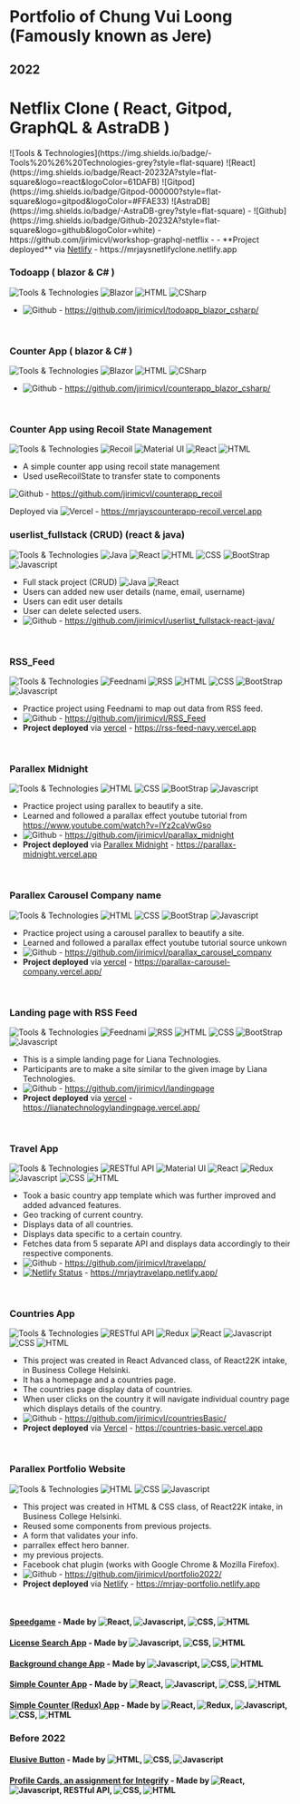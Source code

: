 # Portfolio of Chung Vui Loong (Famously known as Jere)
## 2022

<h1> Netflix Clone  ( React, Gitpod, GraphQL & AstraDB )</h1>
![Tools & Technologies](https://img.shields.io/badge/-Tools%20%26%20Technologies-grey?style=flat-square)
![React](https://img.shields.io/badge/React-20232A?style=flat-square&logo=react&logoColor=61DAFB)
![Gitpod](https://img.shields.io/badge/Gitpod-000000?style=flat-square&logo=gitpod&logoColor=#FFAE33)
![AstraDB](https://img.shields.io/badge/-AstraDB-grey?style=flat-square)
- ![Github](https://img.shields.io/badge/Github-20232A?style=flat-square&logo=github&logoColor=white) - https://github.com/jirimicvl/workshop-graphql-netflix
- - **Project deployed** via <a href="https://mrjaysnetlifyclone.netlify.app">Netlify</a> - https://mrjaysnetlifyclone.netlify.app
<br/>

### Todoapp  ( blazor & C# )
![Tools & Technologies](https://img.shields.io/badge/-Tools%20%26%20Technologies-grey?style=flat-square)
![Blazor](https://img.shields.io/badge/-@blazor-blueviolet?style=flat-square)
![HTML](https://img.shields.io/badge/-HTML5-E34F26?style=flat-square&logo=html5&logoColor=white)
![CSharp](https://img.shields.io/badge/C%23-239120?style=flat-square&logo=c-sharp&logoColor=white)
- ![Github](https://img.shields.io/badge/Github-20232A?style=flat-square&logo=github&logoColor=white) - https://github.com/jirimicvl/todoapp_blazor_csharp/
<br/>

### Counter App ( blazor & C# )
![Tools & Technologies](https://img.shields.io/badge/-Tools%20%26%20Technologies-grey?style=flat-square)
![Blazor](https://img.shields.io/badge/-@blazor-blueviolet?style=flat-square)
![HTML](https://img.shields.io/badge/-HTML5-E34F26?style=flat-square&logo=html5&logoColor=white)
![CSharp](https://img.shields.io/badge/C%23-239120?style=flat-square&logo=c-sharp&logoColor=white)
- ![Github](https://img.shields.io/badge/Github-20232A?style=flat-square&logo=github&logoColor=white) - https://github.com/jirimicvl/counterapp_blazor_csharp/
<br/>
  
  
### Counter App using Recoil State Management
![Tools & Technologies](https://img.shields.io/badge/-Tools%20%26%20Technologies-grey?style=flat-square)
![Recoil](https://img.shields.io/badge/-Recoil-lightblue?style=flat-square)
![Material UI](https://img.shields.io/badge/Material--UI-0081CB?style=flat-square&logo=material-ui&logoColor=white)
![React](https://img.shields.io/badge/React-20232A?style=flat-square&logo=react&logoColor=61DAFB)
![HTML](https://img.shields.io/badge/-HTML5-E34F26?style=flat-square&logo=html5&logoColor=white)
- A simple counter app using recoil state management
- Used useRecoilState to transfer state to components 
  
![Github](https://img.shields.io/badge/Github-20232A?style=flat-square&logo=github&logoColor=white) - https://github.com/jirimicvl/counterapp_recoil

  Deployed via ![Vercel](https://img.shields.io/badge/Vercel-000000?style=flat-square&logo=vercel&logoColor=white) - https://mrjayscounterapp-recoil.vercel.app
 <br/>
  
### userlist_fullstack (CRUD) (react & java) 
![Tools & Technologies](https://img.shields.io/badge/-Tools%20%26%20Technologies-grey?style=flat-square)
![Java](https://img.shields.io/badge/Java-ED8B00?style=flat-squaree&logo=java&logoColor=white)
![React](https://img.shields.io/badge/React-20232A?style=flat-square&logo=react&logoColor=61DAFB)
![HTML](https://img.shields.io/badge/-HTML5-E34F26?style=flat-square&logo=html5&logoColor=white)
![CSS](https://img.shields.io/badge/CSS-239120?&style=flat-square&logo=css3&logoColor=white")
![BootStrap](https://img.shields.io/badge/Bootstrap-563D7C?style=flat-square&logo=bootstrap&logoColor=white)
![Javascript](https://img.shields.io/badge/JavaScript-F7DF1E?style=flat-square&logo=javascript&logoColor=black)
- Full stack project (CRUD) ![Java](https://img.shields.io/badge/Java-ED8B00?style=flat-squaree&logo=java&logoColor=white)
![React](https://img.shields.io/badge/React-20232A?style=flat-square&logo=react&logoColor=61DAFB)
- Users can added new user details (name, email, username)
- Users can edit user details
- User can delete selected users.
- ![Github](https://img.shields.io/badge/Github-20232A?style=flat-square&logo=github&logoColor=white) - https://github.com/jirimicvl/userlist_fullstack-react-java/
<br/>

### RSS_Feed
![Tools & Technologies](https://img.shields.io/badge/-Tools%20%26%20Technologies-grey?style=flat-square)
![Feednami](https://img.shields.io/badge/-Feednami-lightblue?style=flat-square)
![RSS](https://img.shields.io/badge/RSS-FFA500?style=flat-square&logo=rss&logoColor=white)
![HTML](https://img.shields.io/badge/-HTML5-E34F26?style=flat-square&logo=html5&logoColor=white)
![CSS](https://img.shields.io/badge/CSS-239120?&style=flat-square&logo=css3&logoColor=white")
![BootStrap](https://img.shields.io/badge/Bootstrap-563D7C?style=flat-square&logo=bootstrap&logoColor=white)
![Javascript](https://img.shields.io/badge/JavaScript-F7DF1E?style=flat-square&logo=javascript&logoColor=black)
- Practice project using Feednami to map out data from RSS feed.
- ![Github](https://img.shields.io/badge/Github-20232A?style=flat-square&logo=github&logoColor=white) - https://github.com/jirimicvl/RSS_Feed
- **Project deployed** via <a href="https://rss-feed-navy.vercel.app">vercel</a> - https://rss-feed-navy.vercel.app
<br/>

### Parallex Midnight
![Tools & Technologies](https://img.shields.io/badge/-Tools%20%26%20Technologies-grey?style=flat-square)
![HTML](https://img.shields.io/badge/-HTML5-E34F26?style=flat-square&logo=html5&logoColor=white)
![CSS](https://img.shields.io/badge/CSS-239120?&style=flat-square&logo=css3&logoColor=white")
![BootStrap](https://img.shields.io/badge/Bootstrap-563D7C?style=flat-square&logo=bootstrap&logoColor=white)
![Javascript](https://img.shields.io/badge/JavaScript-F7DF1E?style=flat-square&logo=javascript&logoColor=black)
- Practice project using parallex to beautify a site.
- Learned and followed a parallax effect youtube tutorial from https://www.youtube.com/watch?v=IYz2caVwGso
- ![Github](https://img.shields.io/badge/Github-20232A?style=flat-square&logo=github&logoColor=white) - https://github.com/jirimicvl/parallax_midnight
- **Project deployed** via <a href="https://parallax-midnight.vercel.app">Parallex Midnight</a> - https://parallax-midnight.vercel.app
<br/>

### Parallex Carousel Company name
![Tools & Technologies](https://img.shields.io/badge/-Tools%20%26%20Technologies-grey?style=flat-square)
![HTML](https://img.shields.io/badge/-HTML5-E34F26?style=flat-square&logo=html5&logoColor=white)
![CSS](https://img.shields.io/badge/CSS-239120?&style=flat-square&logo=css3&logoColor=white")
![BootStrap](https://img.shields.io/badge/Bootstrap-563D7C?style=flat-square&logo=bootstrap&logoColor=white)
![Javascript](https://img.shields.io/badge/JavaScript-F7DF1E?style=flat-square&logo=javascript&logoColor=black)
- Practice project using a carousel parallex to beautify a site.
- Learned and followed a parallax effect youtube tutorial source unkown
- ![Github](https://img.shields.io/badge/Github-20232A?style=flat-square&logo=github&logoColor=white) - https://github.com/jirimicvl/parallax_carousel_company
- **Project deployed** via <a href="https://parallax-carousel-company.vercel.app/">vercel</a> - https://parallax-carousel-company.vercel.app/
<br/>

### Landing page with RSS Feed
![Tools & Technologies](https://img.shields.io/badge/-Tools%20%26%20Technologies-grey?style=flat-square)
![Feednami](https://img.shields.io/badge/-Feednami-lightblue?style=flat-square)
![RSS](https://img.shields.io/badge/RSS-FFA500?style=flat-square&logo=rss&logoColor=white)
![HTML](https://img.shields.io/badge/-HTML5-E34F26?style=flat-square&logo=html5&logoColor=white)
![CSS](https://img.shields.io/badge/CSS-239120?&style=flat-square&logo=css3&logoColor=white")
![BootStrap](https://img.shields.io/badge/Bootstrap-563D7C?style=flat-square&logo=bootstrap&logoColor=white)
![Javascript](https://img.shields.io/badge/JavaScript-F7DF1E?style=flat-square&logo=javascript&logoColor=black)
- This is a simple landing page for Liana Technologies.
- Participants are to make a site similar to the given image by Liana Technologies.
- ![Github](https://img.shields.io/badge/Github-20232A?style=flat-square&logo=github&logoColor=white) - https://github.com/jirimicvl/landingpage
- **Project deployed** via <a href="https://lianatechnologylandingpage.vercel.app/">vercel</a> - https://lianatechnologylandingpage.vercel.app/
<br/>

### Travel App
![Tools & Technologies](https://img.shields.io/badge/-Tools%20%26%20Technologies-grey?style=flat-square)
![RESTful API](https://img.shields.io/badge/-RESTful%20API-red?style=flat-square)
![Material UI](https://img.shields.io/badge/Material--UI-0081CB?style=flat-square&logo=material-ui&logoColor=white)
![React](https://img.shields.io/badge/React-20232A?style=flat-square&logo=react&logoColor=61DAFB)
![Redux](https://img.shields.io/badge/Redux-593D88?style=flat-square&logo=redux&logoColor=white)
![Javascript](https://img.shields.io/badge/JavaScript-F7DF1E?style=flat-square&logo=javascript&logoColor=black)
![CSS](https://img.shields.io/badge/CSS-239120?&style=flat-square&logo=css3&logoColor=white")
![HTML](https://img.shields.io/badge/-HTML5-E34F26?style=flat-square&logo=html5&logoColor=white)
- Took a basic country app template which was further improved and added advanced features.
- Geo tracking of current country.
- Displays data of all countries.
- Displays data specific to a certain country.
- Fetches data from 5 separate API and displays data accordingly to their respective components.
- ![Github](https://img.shields.io/badge/Github-20232A?style=flat-square&logo=github&logoColor=white) - https://github.com/jirimicvl/travelapp/
- [![Netlify Status](https://api.netlify.com/api/v1/badges/5036e497-9e95-4fc1-87a7-acdeaf33658c/deploy-status)](https://app.netlify.com/sites/mrjaytravelapp/deploys) - https://mrjaytravelapp.netlify.app/
<br/>

### Countries App
![Tools & Technologies](https://img.shields.io/badge/-Tools%20%26%20Technologies-grey?style=flat-square)
![RESTful API](https://img.shields.io/badge/-RESTful%20API-red?style=flat-square)
![Redux](https://img.shields.io/badge/Redux-593D88?style=flat-square&logo=redux&logoColor=white)
![React](https://img.shields.io/badge/React-20232A?style=flat-square&logo=react&logoColor=61DAFB)
![Javascript](https://img.shields.io/badge/JavaScript-F7DF1E?style=flat-square&logo=javascript&logoColor=black)
![CSS](https://img.shields.io/badge/CSS-239120?&style=flat-square&logo=css3&logoColor=white")
![HTML](https://img.shields.io/badge/-HTML5-E34F26?style=flat-square&logo=html5&logoColor=white)
- This project was created in React Advanced class, of React22K intake, in Business College Helsinki.
- It has a homepage and a countries page.
- The countries page display data of countries.
- When user clicks on the country it will navigate individual country page which displays details of the country.
- ![Github](https://img.shields.io/badge/Github-20232A?style=flat-square&logo=github&logoColor=white) - https://github.com/jirimicvl/countriesBasic/
- **Project deployed** via <a href="https://countries-basic.vercel.app">Vercel</a> - https://countries-basic.vercel.app
<br/>

### Parallex Portfolio Website
![Tools & Technologies](https://img.shields.io/badge/-Tools%20%26%20Technologies-grey?style=flat-square)
![HTML](https://img.shields.io/badge/-HTML5-E34F26?style=flat-square&logo=html5&logoColor=white)
![CSS](https://img.shields.io/badge/CSS-239120?&style=flat-square&logo=css3&logoColor=white")
![Javascript](https://img.shields.io/badge/JavaScript-F7DF1E?style=flat-square&logo=javascript&logoColor=black)
- This project was created in HTML & CSS class, of React22K intake, in Business College Helsinki.
- Reused some components from previous projects.
- A form that validates your info.
- parrallex effect hero banner.
- my previous projects.
- Facebook chat plugin (works with Google Chrome & Mozilla Firefox).
- ![Github](https://img.shields.io/badge/Github-20232A?style=flat-square&logo=github&logoColor=white) - https://github.com/jirimicvl/portfolio2022/
- **Project deployed** via <a href="https://mrjay-portfolio.netlify.app">Netlify</a> - https://mrjay-portfolio.netlify.app
<br/>



#### <a href="https://mrjay-speedgame.netlify.app">Speedgame</a> - Made by ![React](https://img.shields.io/badge/React-20232A?style=flat-square&logo=react&logoColor=61DAFB), ![Javascript](https://img.shields.io/badge/JavaScript-F7DF1E?style=flat-square&logo=javascript&logoColor=black), ![CSS](https://img.shields.io/badge/CSS-239120?&style=flat-square&logo=css3&logoColor=white"), ![HTML](https://img.shields.io/badge/-HTML5-E34F26?style=flat-square&logo=html5&logoColor=white)
#### <a href="https://license-search.netlify.app">License Search App</a> - Made by ![Javascript](https://img.shields.io/badge/JavaScript-F7DF1E?style=flat-square&logo=javascript&logoColor=black), ![CSS](https://img.shields.io/badge/CSS-239120?&style=flat-square&logo=css3&logoColor=white"), ![HTML](https://img.shields.io/badge/-HTML5-E34F26?style=flat-square&logo=html5&logoColor=white)
#### <a href="https://bg-colour-picker-v2.netlify.app">Background change App</a> - Made by ![Javascript](https://img.shields.io/badge/JavaScript-F7DF1E?style=flat-square&logo=javascript&logoColor=black), ![CSS](https://img.shields.io/badge/CSS-239120?&style=flat-square&logo=css3&logoColor=white"), ![HTML](https://img.shields.io/badge/-HTML5-E34F26?style=flat-square&logo=html5&logoColor=white)
#### <a href="https://mrjayssimplecounterapp.netlify.app/">Simple Counter App</a> - Made by ![React](https://img.shields.io/badge/React-20232A?style=flat-square&logo=react&logoColor=61DAFB), ![Javascript](https://img.shields.io/badge/JavaScript-F7DF1E?style=flat-square&logo=javascript&logoColor=black), ![CSS](https://img.shields.io/badge/CSS-239120?&style=flat-square&logo=css3&logoColor=white"), ![HTML](https://img.shields.io/badge/-HTML5-E34F26?style=flat-square&logo=html5&logoColor=white)
#### <a href="https://mrjayssimplecounterreduxapp.netlify.app/">Simple Counter (Redux) App</a> - Made by ![React](https://img.shields.io/badge/React-20232A?style=flat-square&logo=react&logoColor=61DAFB), ![Redux](https://img.shields.io/badge/Redux-593D88?style=flat-square&logo=redux&logoColor=white), ![Javascript](https://img.shields.io/badge/JavaScript-F7DF1E?style=flat-square&logo=javascript&logoColor=black), ![CSS](https://img.shields.io/badge/CSS-239120?&style=flat-square&logo=css3&logoColor=white"), ![HTML](https://img.shields.io/badge/-HTML5-E34F26?style=flat-square&logo=html5&logoColor=white)
 
### Before 2022
#### <a href="https://mrjay-elusive-button.netlify.app">Elusive Button</a> - Made by ![HTML](https://img.shields.io/badge/-HTML5-E34F26?style=flat-square&logo=html5&logoColor=white), ![CSS](https://img.shields.io/badge/CSS-239120?&style=flat-square&logo=css3&logoColor=white"), ![Javascript](https://img.shields.io/badge/JavaScript-F7DF1E?style=flat-square&logo=javascript&logoColor=black) 
#### <a href="https://mrjayintegrifyassignment.netlify.app/">Profile Cards, an assignment for Integrify</a> - Made by ![React](https://img.shields.io/badge/React-20232A?style=flat-square&logo=react&logoColor=61DAFB), ![Javascript](https://img.shields.io/badge/JavaScript-F7DF1E?style=flat-square&logo=javascript&logoColor=black), RESTful API, ![CSS](https://img.shields.io/badge/CSS-239120?&style=flat-square&logo=css3&logoColor=white"), ![HTML](https://img.shields.io/badge/-HTML5-E34F26?style=flat-square&logo=html5&logoColor=white)

 </body>
</html>


